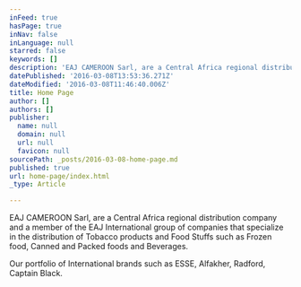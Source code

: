 ```yaml
---
inFeed: true
hasPage: true
inNav: false
inLanguage: null
starred: false
keywords: []
description: 'EAJ CAMEROON Sarl, are a Central Africa regional distribution company and a member of the EAJ International group of companies that specialize in the distribution of Tobacco products and Food Stuffs such as Frozen food, Canned and Packed foods and Beverages.'
datePublished: '2016-03-08T13:53:36.271Z'
dateModified: '2016-03-08T11:46:40.006Z'
title: Home Page
author: []
authors: []
publisher:
  name: null
  domain: null
  url: null
  favicon: null
sourcePath: _posts/2016-03-08-home-page.md
published: true
url: home-page/index.html
_type: Article

---
```

EAJ CAMEROON Sarl, are a Central Africa regional distribution company and a member of the EAJ International group of companies that specialize in the distribution of Tobacco products and Food Stuffs such as Frozen food, Canned and Packed foods and Beverages.

Our portfolio of International brands such as ESSE, Alfakher, Radford, Captain Black.